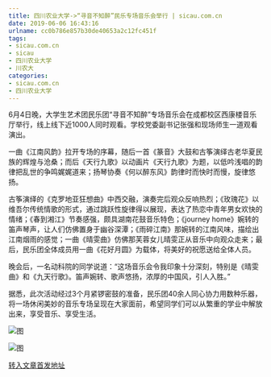 ```yaml
---
title: 四川农业大学->“寻音不知醉”民乐专场音乐会举行 | sicau.com.cn
date: 2019-06-06 16:43:16
urlname: cc0b786e857b30de40653a2c12fc451f
tags: 
- sicau.com.cn
- sicau
- 四川农业大学
- 川农大
categories:
- sicau.com.cn
- 四川农业大学
---
```



6月4日晚，大学生艺术团民乐团“寻音不知醉”专场音乐会在成都校区西康楼音乐厅举行，线上线下近1000人同时观看。学校党委副书记张强和现场师生一道观看演出。

一曲《江南风韵》拉开专场的序幕，随后一首《篆音》大鼓和古筝演绎古老华夏民族的辉煌与沧桑；而后《天行九歌》以动画片《天行九歌》为题，以低吟浅唱的韵律把乱世的争鸣娓娓道来；扬琴协奏《何以醉东风》韵律时而快时而慢，旋律悠扬。

古筝演绎的《克罗地亚狂想曲》中西交融，演奏完后观众反响热烈；《玫瑰花》以维吾尔传统情歌的形式，通过跳跃性旋律得以展现，表达了热恋中青年男女欢快的情绪；《春到湘江》节奏感强，颇具湖南花鼓音乐特色；《journey home》婉转的笛声琴声，让人们仿佛置身于幽谷深潭；《雨碎江南》那婉转的江南风味，描绘出江南烟雨的感觉；一曲《晴雯曲》仿佛那芙蓉女儿晴雯正从音乐中向观众走来；最后，民乐团全体成员用一曲《花好月圆》为载体，将美好的祝愿送给全体人员。

晚会后，一名动科院的同学说道：“这场音乐会令我印象十分深刻，特别是《晴雯曲》和《九天行歌》。笛声婉转、歌声悠扬，浓厚的中国风，引人入胜。”

据悉，此次活动经过3个月紧锣密鼓的准备，民乐团40余人同心协力用数种乐器，将一场休闲美妙的音乐专场呈现在大家面前，希望同学们可以从繁重的学业中解放出来，享受音乐、享受生活。



![图](https://news.sicau.edu.cn/__local/3/3B/3F/1FAEE1D020128A398565E7775DE_7DE2025D_19B8D.jpg)

![图](https://news.sicau.edu.cn/__local/9/F6/E7/F20047163AC2B37490EC2B3CEA8_8A77B101_168C6.jpg)

[转入文章首发地址](https://news.sicau.edu.cn/info/1078/51953.htm)